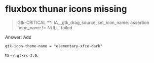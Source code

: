 # fluxbox thunar icons missing

> Gtk-CRITICAL **: IA__gtk_drag_source_set_icon_name: assertion `icon_name != NULL' failed

Answer: Add
```
gtk-icon-theme-name = "elementary-xfce-dark"
```
to `~/.gtkrc-2.0`.
